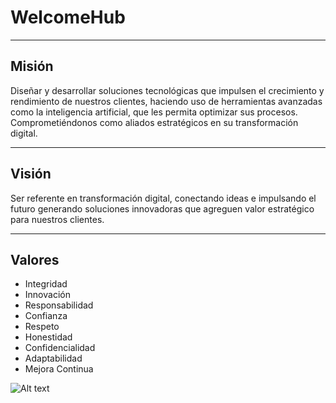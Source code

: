 # WelcomeHub

---

## Misión
Diseñar y desarrollar soluciones tecnológicas que impulsen el crecimiento y rendimiento de nuestros clientes, haciendo uso de herramientas avanzadas como la inteligencia artificial,  que les permita optimizar sus procesos. Comprometiéndonos como aliados estratégicos en su transformación digital.

---

## Visión
Ser referente en transformación digital, conectando ideas e impulsando el futuro generando soluciones innovadoras que agreguen valor estratégico para nuestros clientes.

---

## Valores
- Integridad
- Innovación
- Responsabilidad
- Confianza
- Respeto
- Honestidad
- Confidencialidad
- Adaptabilidad
- Mejora Continua

![Alt text](https://drive.google.com/file/d/1cU1KVoGAbUv1NeP7cVqfdJPsIQUr2ODv/view?usp=share_link)